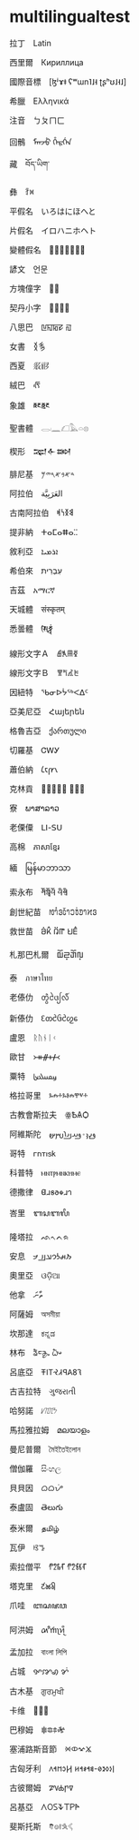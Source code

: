 # multilingualtest

拉丁　Latin

西里爾　Кири‌ллица

國際音標　[ɮʲɤ‌ǂ ʕʷɯ‌n‌˥˩˧ ʈʂʰʊ‌˩˧˩]

希臘　Ελληνικά

注音　ㄅㄆㄇㄈ

回鶻　ᠮᠠᠨᠵᡠ ᡥᡝᡵᡤᡝᠨ

藏　བོད་ཡིག་

彝　ꆇꉙ

平假名　いろはにほへと

片假名　イロハニホヘト

變體假名　𛀆𛄂𛂡𛂉𛂺𛂳𛁸

諺文　언문

方塊僮字　𭨡𮄫

契丹小字　𘬀𘬁𘬂𘬃

八思巴　ꡖꡍꡂꡛ ꡌ

女書　𛆁𛈬

西夏　𗼇𗟲

絨巴　ᰛᰩᰵ

象雄　𑲆𑱵𑲆𑲲𑱵

聖書體　𓂋𓏺𓈖𓆎𓅓𓏏𓊖

楔形　𒉈𒅆𒇷

腓尼基　𐤃𐤀𐤁𐤀𐤓𐤉𐤌

阿拉伯　العَرَبِيَّة

古南阿拉伯　𐩣𐩯𐩬𐩵

提非納　ⵜⴰⵎⴰⵌⴰⵆ

敘利亞　ܐܪܡܝܐ

希伯來　עִבְרִית

吉茲　አማርኛ

天城體　संस्कृतम्

悉曇體　𑖭𑖰𑖟𑖿𑖠𑖽

線形文字Ａ　𐘣𐙇𐙷𐚖

線形文字Ｂ　𐀐𐀡𐀢𐀽

因紐特　ᖃᓂᐅᔮᖅᐸᐃᑦ

亞美尼亞　Հայերեն

格魯吉亞　ქართული

切羅基　ᏣᎳᎩ

蕭伯納　𐑖𐑱𐑝𐑾𐑯

克林貢　 

寮　ພາສາລາວ

老傈僳　ꓡꓲ-ꓢꓴ

高棉　ភាសាខ្មែរ

緬　မြန်မာဘာသာ

索永布　𑪁𑩖𑩻𑩖𑪌𑩰𑩖 𑩰𑩑𑩢𑩑𑪊‎

創世紀苗　𞄂𞄤𞄳𞄬𞄦𞄲𞄤𞄎𞄫𞄰𞄚𞄤𞄔𞄬

救世苗　𖬖𖬰𖬝𖬵 𖬄𖬶𖬟 𖬌𖬣𖬵

札那巴札爾　𑨢𑨆𑨏𑨳𑨋𑨆𑨬𑨳

泰　ภาษาไทย

老傣仂　ᨲ᩠ᩅᩫᨴᩱᩭᩃᩧ᩶

新傣仂　ᦷᦎᦺᦑᦺᦖᧈ

盧恩　ᚱᚢᚾᛁᚲ

歐甘　᚛ᚑᚌᚐᚋ᚜

粟特　𐼼𐼴𐼶𐼹𐼷𐼸

格拉哥里　ⰳⰾⰰⰳⱁⰾⰹⱌⰰ

古教會斯拉夫　ꙮѢѦѺ

阿維斯陀　𐬛𐬍𐬢𐬹𐬛𐬀𐬠𐬌𐬭𐬫𐬵

哥特　𐌲𐌿𐍄𐌹𐍃𐌺

科普特　ⲙⲛⲧⲣⲙⲛⲕⲏⲙⲉ

德撒律　𐐔𐐯𐑅𐐨𐑉𐐯𐐻

峇里　ᬩᬲᬩᬮᬶ

隆塔拉　ᨒᨚᨈᨑ

安息　𐭐𐭄𐭋𐭅𐭀𐭍𐭉𐭂

奧里亞　ଓଡ଼ିଆ

他拿　ތާނަ

阿薩姆　অসমীয়া

坎那達　ಕನ್ನಡ

林布　ᤕᤠᤰᤌᤢᤱ ᤐᤠᤴ

呂底亞　𐤮𐤱𐤠𐤭𐤣𐤸𐤯𐤦𐤳

古吉拉特　ગુજરાતી

哈努諾　ᜱᜨᜳᜨᜳᜢ

馬拉雅拉姆　മലയാളം

曼尼普爾　মৈইতৈইলোন

僧伽羅　සිංහල

貝貝因　ᜊᜊᜌᜒ

泰盧固　తెలుగు

泰米爾　தமிழ்

瓦伊　ꕙꔤ

索拉僧平　𑃐𑃦𑃝𑃗 𑃐𑃦𑃖𑃣𑃗

塔克里　𑚔𑚭𑚊𑚤𑚯

爪哇　ꦧꦱꦗꦮ

阿洪姆　𑜄𑜩𑜒𑜡𑜑𑜪𑜤

孟加拉　বাংলা লিপি

占城　ꨀꨇꩉ ꨌꩌ

古木基　ਗੁਰਮੁਖੀ

卡维　𑼒𑼮𑼶

巴穆姆　𖠀𖠂𖠃𖠄

塞浦路斯音節　𐠕𐠖𐠗𐠘

古匈牙利　𐲥𐳋𐳓𐳉𐳗-𐳘𐳀𐳎𐳀𐳢 𐲢𐳛𐳮𐳀𐳤

古彼爾姆　𐍐𐍝𐍑𐍣‎𐍠

呂基亞　𐊍𐊒𐊖𐊙𐊗𐊕𐊀

斐斯托斯　𐇑𐇛𐇜𐇐𐇡𐇽

